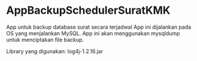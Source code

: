 AppBackupSchedulerSuratKMK
==========================

App untuk backup database surat secara terjadwal
App ini dijalankan pada OS yang menjalankan MySQL.
App ini akan menggunakan mysqldump untuk menciptakan file backup.

Library yang digunakan:
log4j-1.2.16.jar
